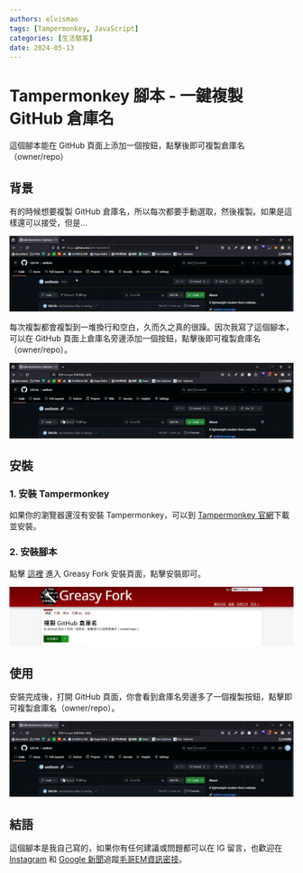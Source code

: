 ```yaml
---
authors: elvismao
tags: [Tampermonkey, JavaScript]
categories: [生活駭客]
date: 2024-05-13
---
```


# Tampermonkey 腳本 - 一鍵複製 GitHub 倉庫名

這個腳本能在 GitHub 頁面上添加一個按鈕，點擊後即可複製倉庫名（owner/repo）

## 背景

有的時候想要複製 GitHub 倉庫名，所以每次都要手動選取，然後複製。如果是這樣還可以接受，但是...

![alt text](wtf.gif)

每次複製都會複製到一堆換行和空白，久而久之真的很躁。因次我寫了這個腳本，可以在 GitHub 頁面上倉庫名旁邊添加一個按鈕，點擊後即可複製倉庫名（owner/repo）。

![點擊後即可複製倉庫名](result.gif)

## 安裝

### 1. 安裝 Tampermonkey

如果你的瀏覽器還沒有安裝 Tampermonkey，可以到 [Tampermonkey 官網](https://www.tampermonkey.net/)下載並安裝。

### 2. 安裝腳本

點擊 [這裡](https://greasyfork.org/en/scripts/494749-copy-github-repo-name) 進入 Greasy Fork 安裝頁面，點擊安裝即可。

![安裝腳本](install.webp)

## 使用

安裝完成後，打開 GitHub 頁面，你會看到倉庫名旁邊多了一個複製按鈕，點擊即可複製倉庫名（owner/repo）。

![點擊後即可複製倉庫名](result.gif)

## 結語

這個腳本是我自己寫的，如果你有任何建議或問題都可以在 IG 留言，也歡迎在 [Instagram](https://www.instagram.com/em.tec.blog) 和 [Google 新聞](https://news.google.com/publications/CAAqBwgKMKXLvgswsubVAw?ceid=TW:zh-Hant&oc=3)追蹤[毛哥EM資訊密技](https://em-tec.github.io/)。
